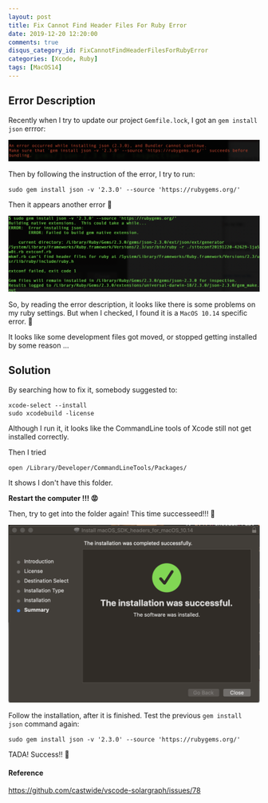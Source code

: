 ```yaml
---
layout: post
title: Fix Cannot Find Header Files For Ruby Error
date: 2019-12-20 12:20:00
comments: true
disqus_category_id: FixCannotFindHeaderFilesForRubyError
categories: [Xcode, Ruby]
tags: [MacOS14]
---
```


## Error Description

Recently when I try to update our project `Gemfile.lock`, I got an `gem install json` errror:

![installJson](/images/2019-12-20-Fix-Cannot-Find-Header-Files-For-Ruby-Error/installJson.png)

Then by following the instruction of the error, I try to run:

```shell
sudo gem install json -v '2.3.0' --source 'https://rubygems.org/'
```

Then it appears another error 🤯

![rubyHeader](/images/2019-12-20-Fix-Cannot-Find-Header-Files-For-Ruby-Error/rubyHeader.png)

So, by reading the error description, it looks like there is some problems on my ruby settings. But when I checked, I found it is a `MacOS 10.14` specific error. 🙁

It looks like some development files got moved, or stopped getting installed by some reason ...

## Solution

By searching how to fix it, somebody suggested to:

```shell
xcode-select --install
sudo xcodebuild -license
```

Although I run it, it looks like the CommandLine tools of Xcode still not get installed correctly.

Then I tried

```shell
open /Library/Developer/CommandLineTools/Packages/
```

It shows I don't have this folder.

**Restart the computer !!! 😡**

Then, try to get into the folder again! This time successeed!!! 🤠

![macOSHeader](/images/2019-12-20-Fix-Cannot-Find-Header-Files-For-Ruby-Error/macOSHeader.png)

Follow the installation, after it is finished. Test the previous `gem install json` command again:

```shell
sudo gem install json -v '2.3.0' --source 'https://rubygems.org/'
```

TADA! Success!! 🥳

#### Reference

<https://github.com/castwide/vscode-solargraph/issues/78>
